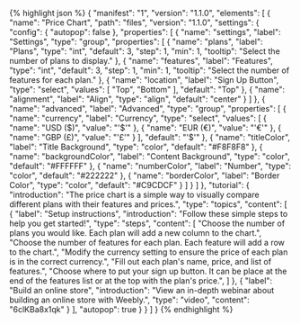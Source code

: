 {% highlight json %}
{
    "manifest": "1",
    "version": "1.1.0",
    "elements": [
    {
        "name": "Price Chart",
        "path": "files",
        "version": "1.1.0",
        "settings":
        {
            "config":
            {
                "autopop": false
            },
            "properties": [
            {
                "name": "settings",
                "label": "Settings",
                "type": "group",
                "properties": [
                {
                    "name": "plans",
                    "label": "Plans",
                    "type": "int",
                    "default": 3,
                    "step": 1,
                    "min": 1,
                    "tooltip": "Select the number of plans to display."
                },
                {
                    "name": "features",
                    "label": "Features",
                    "type": "int",
                    "default": 3,
                    "step": 1,
                    "min": 1,
                    "tooltip": "Select the number of features for each plan."
                },
                {
                    "name": "location",
                    "label": "Sign Up Button",
                    "type": "select",
                    "values": [
                        "Top",
                        "Bottom"
                    ],
                    "default": "Top"
                },
                {
                    "name": "alignment",
                    "label": "Align",
                    "type": "align",
                    "default": "center"
                }
                ]
            },
            {
                "name": "advanced",
                "label": "Advanced",
                "type": "group",
                "properties": [
                {
                    "name": "currency",
                    "label": "Currency",
                    "type": "select",
                    "values": [
                    {
                        "name": "USD ($)",
                        "value": "'$'"
                    },
                    {
                        "name": "EUR (€)",
                        "value": "'€'"
                    },
                    {
                        "name": "GBP (£)",
                        "value": "'£'"
                    }
                    ],
                     "default": "'$'"
                },
                {
                    "name": "titleColor",
                    "label": "Title Background",
                    "type": "color",
                    "default": "#F8F8F8"
                },
                {
                    "name": "backgroundColor",
                    "label": "Content Background",
                    "type": "color",
                    "default": "#FFFFFF"
                },
                {
                    "name": "numberColor",
                    "label": "Number",
                    "type": "color",
                    "default": "#222222"
                },
                {
                    "name": "borderColor",
                    "label": "Border Color",
                    "type": "color",
                    "default": "#C9CDCF"
                }
                ]
            }
            ]
        },
        "tutorial":
        {
            "introduction": "The price chart is a simple way to visually compare different plans with their features and prices.",
            "type": "topics",
            "content": [
            {
                "label": "Setup instructions",
                "introduction": "Follow these simple steps to help you get started!",
                "type": "steps",
                "content": [
                    "Choose the number of plans you would like. Each plan will add a new column
                        to the chart.",
                    "Choose the number of features for each plan. Each feature will add a row
                        to the chart.",
                    "Modify the currency setting to ensure the price of each plan is in the
                        correct currency.",
                    "Fill out each plan's name, price, and list of features.",
                    "Choose where to put your sign up button. It can be place at the end of the
                        features list or at the top with the plan's price.",
                    ]
                },
                {
                    "label": "Build an online store",
                    "introduction": "View an in-depth webinar about building an online store
                        with Weebly.",
                    "type": "video",
                    "content": "6clKBa8x1qk"
                }
            ],
            "autopop": true
        }
    }
    ]
}
{% endhighlight %}